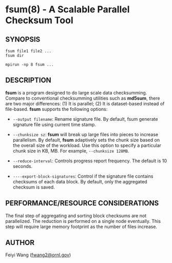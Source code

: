 fsum(8) - A Scalable Parallel Checksum Tool
================================================================

## SYNOPSIS
    fsum file1 file2 ...
    fsum dir 
    
    mpirun -np 8 fsum ...


## DESCRIPTION

**fsum** is a program designed to do large scale data checksumming. Compare to
conventional checksumming utilities such as **md5sum**, there are two major
differences: (1) It is parallel; (2) It is dataset-based instead of
file-based. **fsum** supports the following options:


* `--output filename`:
  Rename signature file. By default, fsum generate signature file using
  current time stamp.

* `--chunksize sz`:
   **fsum** will break up large files into pieces to increase parallelism. By
   default, **fsum** adaptively sets the chunk size based on the overall size of
   the workload. Use this option to specify a particular chunk size in KB, MB. 
   For example, `--chunksize 128MB`.

* `--reduce-interval`:
  Controls progress report frequency. The default is 10 seconds.


* `----export-block-signatures`:
  Control if the signature file contains checksums of each data block. By
  default, only the aggregated checksum is saved.


## PERFORMANCE/RESOURCE CONSIDERATIONS

   The final step of aggregating and sorting block checksums are not
   parallelized. The reduction is performed on a single node eventually. This step
   will require large memory footprint as the number of files increase.


## AUTHOR

Feiyi Wang (fwang2@ornl.gov)




